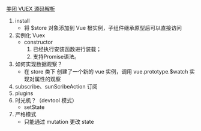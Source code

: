 [美团 VUEX 源码解析](https://tech.meituan.com/2017/04/27/vuex-code-analysis.html)

1. install 
    - 将 $store 对象添加到 Vue 根实例，子组件继承原型后可以直接访问
2. 实例化 Vuex
    - constructor
        1. 已经执行安装函数进行装载；
        2. 支持Promise语法。
3. 如何实现数据观察？
    - 在 store 类下 创建了一个新的 vue 实例，调用 vue.prototype.$watch 实现对属性的观察
4. subscribe、sunScribeAction 订阅
5. plugins
6. 时光机？（devtool 模式）
    - setState
7. 严格模式
    - 只能通过 mutation 更改 state
